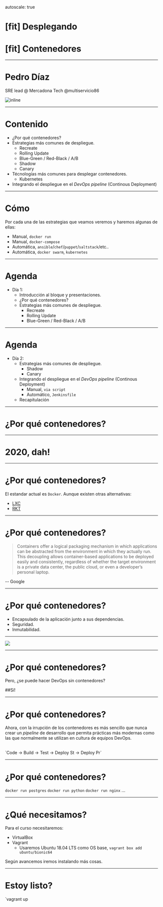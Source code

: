 autoscale: true
# [fit] Desplegando
# [fit] Contenedores
---
# Pedro Díaz

SRE lead @ Mercadona Tech
@multiservicio86

![inline](https://storage.googleapis.com/mercadonatech/assets/img/teamimages/MercadonaOnlineTeam20200107-16.jpg)

---
# Contenido
- ¿Por qué contenedores?
- Estrategias más comunes de despliegue.
    - Recreate
    - Rolling Update
    - Blue-Green / Red-Black / A/B
    - Shadow
    - Canary
- Técnologías más comunes para desplegar contenedores.
    - Kubernetes
- Integrando el despliegue en el _DevOps pipeline_ (Continous Deployment)

---
# Cómo

Por cada una de las estrategias que veamos veremos y haremos algunas de ellas:
- Manual, `docker run`
- Manual, `docker-compose`
- Automática, `ansible`/`chef`/`puppet`/`saltstack`/etc..
- Automática, `docker swarm`, `kubernetes`

---
# Agenda

- Día 1:
    - Introducción al bloque y presentaciones.
    - ¿Por qué contenedores?
    - Estrategias más comunes de despliegue.
        - Recreate
        - Rolling Update
        - Blue-Green / Red-Black / A/B

---
# Agenda

- Día 2:
    - Estrategias más comunes de despliegue.
        - Shadow
        - Canary
    - Integrando el despliegue en el _DevOps pipeline_ (Continous Deployment)
        - Manual, `via script`
        - Automático, `Jenkinsfile`
    - Recapitulación

---
# ¿Por qué contenedores?

---
# 2020, dah!

---
# ¿Por qué contenedores?

El estandar actual es `Docker`. Aunque existen otras alternativas:

- [LXC](https://linuxcontainers.org)
- [RKT](https://coreos.com/rkt/)

---
# ¿Por qué contenedores?

> Containers offer a logical packaging mechanism in which applications can be abstracted from the environment in which they actually run. This decoupling allows container-based applications to be deployed easily and consistently, regardless of whether the target environment is a private data center, the public cloud, or even a developer’s personal laptop.

-- Google

---
# ¿Por qué contenedores?

- Encapsulado de la aplicación junto a sus dependencias.
- Seguridad.
- Inmutabilidad.

---
![](https://youtu.be/II4PFe9BbmE)

---
# ¿Por qué contenedores?
Pero, ¿se puede hacer DevOps sin contenedores?

##Sí!

---
# ¿Por qué contenedores?

Ahora, con la irrupción de los contenedores es más sencillo que nunca crear un _pipeline_ de desarrollo que permita prácticas más modernas como las que normalmente se utilizan en cultura de equipos DevOps.

<br/>
`Code -> Build -> Test -> Deploy St -> Deploy Pr`

---
# ¿Por qué contenedores?

`docker run postgres`
`docker run python`
`docker run nginx`
...

---
# ¿Qué necesitamos?

Para el curso necesitaremos:

- VirtualBox
- Vagrant
    - Usaremos Ubuntu 18.04 LTS como OS base, `vagrant box add ubuntu/bionic64`


Según avancemos iremos instalando más cosas.

---
# Estoy listo?

`vagrant up
